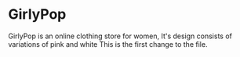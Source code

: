# GirlyPop
GirlyPop is an online clothing store for women, It's design consists of variations of pink and white
This is the first change to the file.

